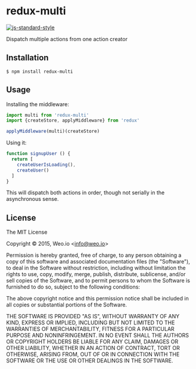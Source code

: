 
# redux-multi

[![js-standard-style](https://img.shields.io/badge/code%20style-standard-brightgreen.svg?style=flat)](https://github.com/feross/standard)

Dispatch multiple actions from one action creator

## Installation

    $ npm install redux-multi

## Usage

Installing the middleware:

```javascript
import multi from 'redux-multi'
import {createStore, applyMiddleware} from 'redux'

applyMiddleware(multi)(createStore)
```

Using it:

```javascript
function signupUser () {
  return [
    createUserIsLoading(),
    createUser()
  ]
}
```

This will dispatch both actions in order, though not serially in the asynchronous sense.

## License

The MIT License

Copyright &copy; 2015, Weo.io &lt;info@weo.io&gt;

Permission is hereby granted, free of charge, to any person obtaining a copy of this software and associated documentation files (the "Software"), to deal in the Software without restriction, including without limitation the rights to use, copy, modify, merge, publish, distribute, sublicense, and/or sell copies of the Software, and to permit persons to whom the Software is furnished to do so, subject to the following conditions:

The above copyright notice and this permission notice shall be included in all copies or substantial portions of the Software.

THE SOFTWARE IS PROVIDED "AS IS", WITHOUT WARRANTY OF ANY KIND, EXPRESS OR IMPLIED, INCLUDING BUT NOT LIMITED TO THE WARRANTIES OF MERCHANTABILITY, FITNESS FOR A PARTICULAR PURPOSE AND NONINFRINGEMENT. IN NO EVENT SHALL THE AUTHORS OR COPYRIGHT HOLDERS BE LIABLE FOR ANY CLAIM, DAMAGES OR OTHER LIABILITY, WHETHER IN AN ACTION OF CONTRACT, TORT OR OTHERWISE, ARISING FROM, OUT OF OR IN CONNECTION WITH THE SOFTWARE OR THE USE OR OTHER DEALINGS IN THE SOFTWARE.

